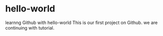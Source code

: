 # hello-world
learnng Github with hello-world
This is our first project on Github.
we are continuing with tutorial.

